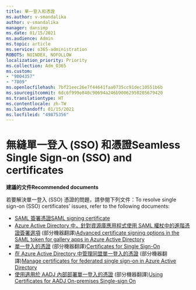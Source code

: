 ```yaml
---
title: 單一登入和憑證
ms.author: v-smandalika
author: v-smandalika
manager: dansimp
ms.date: 01/15/2021
ms.audience: Admin
ms.topic: article
ms.service: o365-administration
ROBOTS: NOINDEX, NOFOLLOW
localization_priority: Priority
ms.collection: Adm_O365
ms.custom:
- "9004357"
- "7809"
ms.openlocfilehash: 7bf21eec26e7f44641faa0735cc91dec10551b6b
ms.sourcegitcommit: 6dc6f999e840c90694a246b90062950205679420
ms.translationtype: HT
ms.contentlocale: zh-TW
ms.lasthandoff: 01/15/2021
ms.locfileid: "49875356"
---
```

# <a name="seamless-single-sign-on-sso-and-certificates"></a><span data-ttu-id="a8abd-102">無縫單一登入 (SSO) 和憑證</span><span class="sxs-lookup"><span data-stu-id="a8abd-102">Seamless Single Sign-on (SSO) and certificates</span></span>

<span data-ttu-id="a8abd-103">**建議的文件**</span><span class="sxs-lookup"><span data-stu-id="a8abd-103">**Recommended documents**</span></span>

<span data-ttu-id="a8abd-104">若要解決單一登入 (SSO) 憑證的問題，請參閱下列文件：</span><span class="sxs-lookup"><span data-stu-id="a8abd-104">To resolve single sign-on (SSO) certificates' issues, refer to the following documents:</span></span>

- [<span data-ttu-id="a8abd-105">SAML 簽署憑證</span><span class="sxs-lookup"><span data-stu-id="a8abd-105">SAML signing certificate</span></span>](https://docs.microsoft.com/azure/active-directory/manage-apps/configure-saml-single-sign-on#saml-signing-certificate)
- <span data-ttu-id="a8abd-106">[Azure Active Directory 中，針對資源庫應用程式使用 SAML 權杖中的進階憑證簽署選項](https://docs.microsoft.com/azure/active-directory/manage-apps/certificate-signing-options) (部分機器翻譯)</span><span class="sxs-lookup"><span data-stu-id="a8abd-106">[Advanced certificate signing options in the SAML token for gallery apps in Azure Active Directory](https://docs.microsoft.com/azure/active-directory/manage-apps/certificate-signing-options)</span></span>
- <span data-ttu-id="a8abd-107">[單一登入的憑證](https://docs.microsoft.com/microsoft-365/enterprise/plan-for-third-party-ssl-certificates) (部分機器翻譯)</span><span class="sxs-lookup"><span data-stu-id="a8abd-107">[Certificates for Single Sign-On](https://docs.microsoft.com/microsoft-365/enterprise/plan-for-third-party-ssl-certificates)</span></span>
- <span data-ttu-id="a8abd-108">[在 Azure Active Directory 中管理同盟單一登入的憑證](https://docs.microsoft.com/azure/active-directory/manage-apps/manage-certificates-for-federated-single-sign-on) (部分機器翻譯)</span><span class="sxs-lookup"><span data-stu-id="a8abd-108">[Manage certificates for federated single sign-on in Azure Active Directory](https://docs.microsoft.com/azure/active-directory/manage-apps/manage-certificates-for-federated-single-sign-on)</span></span>
- <span data-ttu-id="a8abd-109">[使用適用於 AADJ 內部部署單一登入的憑證](https://docs.microsoft.com/windows/security/identity-protection/hello-for-business/hello-hybrid-aadj-sso-cert) (部分機器翻譯)</span><span class="sxs-lookup"><span data-stu-id="a8abd-109">[Using Certificates for AADJ On-premises Single-sign On](https://docs.microsoft.com/windows/security/identity-protection/hello-for-business/hello-hybrid-aadj-sso-cert)</span></span>
